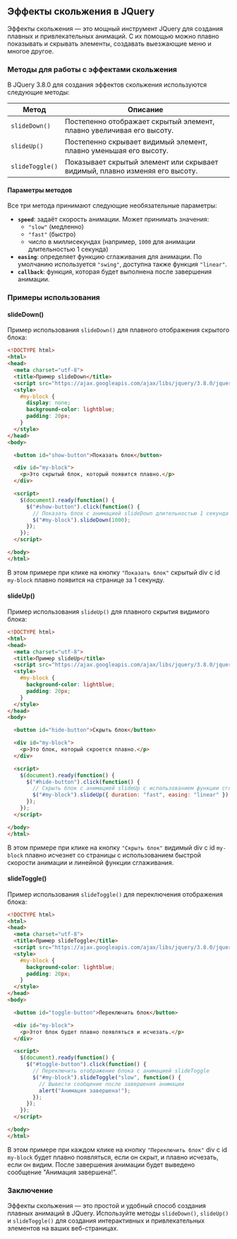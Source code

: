 ## Эффекты скольжения в JQuery

Эффекты скольжения — это мощный инструмент JQuery для создания плавных и привлекательных анимаций. С их помощью можно плавно показывать и скрывать элементы, создавать выезжающие меню и многое другое.

### Методы для работы с эффектами скольжения

В JQuery 3.8.0 для создания эффектов скольжения используются следующие методы:

| Метод          | Описание                                                                         |
|----------------|---------------------------------------------------------------------------------|
| `slideDown()` | Постепенно отображает скрытый элемент, плавно увеличивая его высоту.        |
| `slideUp()`   | Постепенно скрывает видимый элемент, плавно уменьшая его высоту.             |
| `slideToggle()`| Показывает скрытый элемент или скрывает видимый, плавно изменяя его высоту. |

#### Параметры методов

Все три метода принимают следующие необязательные параметры:

* **`speed`**: задаёт скорость анимации. Может принимать значения:
    * `"slow"` (медленно)
    * `"fast"` (быстро)
    * число в миллисекундах (например, `1000` для анимации длительностью 1 секунда)
* **`easing`**: определяет функцию сглаживания для анимации. По умолчанию используется `"swing"`, доступна также функция `"linear"`. 
* **`callback`**: функция, которая будет выполнена после завершения анимации.

### Примеры использования

#### slideDown()

Пример использования `slideDown()` для плавного отображения скрытого блока:

```html
<!DOCTYPE html>
<html>
<head>
  <meta charset="utf-8">
  <title>Пример slideDown</title>
  <script src="https://ajax.googleapis.com/ajax/libs/jquery/3.8.0/jquery.min.js"></script>
  <style>
    #my-block {
      display: none;
      background-color: lightblue;
      padding: 20px;
    }
  </style>
</head>
<body>

  <button id="show-button">Показать блок</button>

  <div id="my-block">
    <p>Это скрытый блок, который появится плавно.</p>
  </div>

  <script>
    $(document).ready(function() {
      $("#show-button").click(function() {
        // Показать блок с анимацией slideDown длительностью 1 секунда
        $("#my-block").slideDown(1000);
      });
    });
  </script>

</body>
</html>

```

В этом примере при клике на кнопку `"Показать блок"`  скрытый div с id `my-block` плавно появится на странице за 1 секунду.

#### slideUp()

Пример использования `slideUp()` для плавного скрытия видимого блока:

```html
<!DOCTYPE html>
<html>
<head>
  <meta charset="utf-8">
  <title>Пример slideUp</title>
  <script src="https://ajax.googleapis.com/ajax/libs/jquery/3.8.0/jquery.min.js"></script>
  <style>
    #my-block {
      background-color: lightblue;
      padding: 20px;
    }
  </style>
</head>
<body>

  <button id="hide-button">Скрыть блок</button>

  <div id="my-block">
    <p>Это блок, который скроется плавно.</p>
  </div>

  <script>
    $(document).ready(function() {
      $("#hide-button").click(function() {
        // Скрыть блок с анимацией slideUp с использованием функции сглаживания "linear"
        $("#my-block").slideUp({ duration: "fast", easing: "linear" });
      });
    });
  </script>

</body>
</html>

```

В этом примере при клике на кнопку `"Скрыть блок"` видимый div с id `my-block` плавно исчезнет со страницы с использованием быстрой скорости анимации и линейной функции сглаживания.

#### slideToggle()

Пример использования `slideToggle()` для переключения отображения блока:

```html
<!DOCTYPE html>
<html>
<head>
  <meta charset="utf-8">
  <title>Пример slideToggle</title>
  <script src="https://ajax.googleapis.com/ajax/libs/jquery/3.8.0/jquery.min.js"></script>
  <style>
    #my-block {
      background-color: lightblue;
      padding: 20px;
    }
  </style>
</head>
<body>

  <button id="toggle-button">Переключить блок</button>

  <div id="my-block">
    <p>Этот блок будет плавно появляться и исчезать.</p>
  </div>

  <script>
    $(document).ready(function() {
      $("#toggle-button").click(function() {
        // Переключить отображение блока с анимацией slideToggle
        $("#my-block").slideToggle("slow", function() {
          // Вывести сообщение после завершения анимации
          alert("Анимация завершена!");
        });
      });
    });
  </script>

</body>
</html>

```

В этом примере при каждом клике на кнопку `"Переключить блок"` div с id `my-block` будет плавно появляться, если он скрыт, и плавно исчезать, если он видим. После завершения анимации будет выведено сообщение "Анимация завершена!".

### Заключение

Эффекты скольжения — это простой и удобный способ создания плавных анимаций в JQuery. Используйте методы `slideDown()`, `slideUp()` и `slideToggle()` для создания интерактивных и привлекательных элементов на ваших веб-страницах. 
